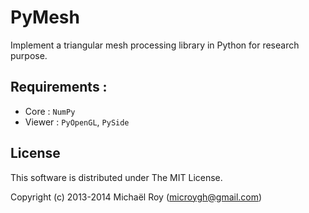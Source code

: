# PyMesh

Implement a triangular mesh processing library in Python for research purpose.

## Requirements :

- Core :   `NumPy`
- Viewer : `PyOpenGL`, `PySide`
	
## License

This software is distributed under The MIT License.

Copyright (c) 2013-2014 Michaël Roy (microygh@gmail.com)

